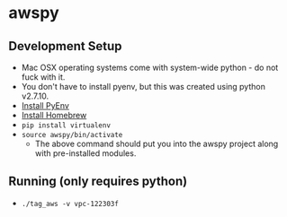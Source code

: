 # awspy


## Development Setup
* Mac OSX operating systems come with system-wide python - do not fuck with it.
* You don't have to install pyenv, but this was created using python v2.7.10.
* [Install PyEnv](https://github.com/pyenv/pyenv)
* [Install Homebrew](https://brew.sh/)
* `pip install virtualenv`
* `source awspy/bin/activate`
  * The above command should put you into the awspy project along with pre-installed modules.

## Running (only requires python)
* `./tag_aws -v vpc-122303f`
